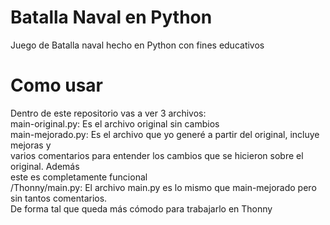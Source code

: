 # Batalla Naval en Python

Juego de Batalla naval hecho en Python con fines educativos

# Como usar

Dentro de este repositorio vas a ver 3 archivos:  
  main-original.py: Es el archivo original sin cambios  
  main-mejorado.py: Es el archivo que yo generé a partir del original, incluye mejoras y   
  varios comentarios para entender los cambios que se hicieron sobre el original. Además   
  este es completamente funcional  
  /Thonny/main.py: El archivo main.py es lo mismo que main-mejorado pero sin tantos comentarios.  
  De forma tal que queda más cómodo para trabajarlo en Thonny
  

